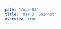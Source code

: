 ```yaml
---
path: '/osa-03'
title: 'Osa 3: Soinnut'
overview: true
---
```


<music-exercise required=5 name="Soinnut 1" description="Tunnista sointujen pohjasävel ja tyyppi" type="chords"></music-exercise>
<music-exercise name="Soinnut 2" type="chords_notes"></music-exercise>
<music-exercise name="Soinnut 3" type="chords_sound"></music-exercise>
